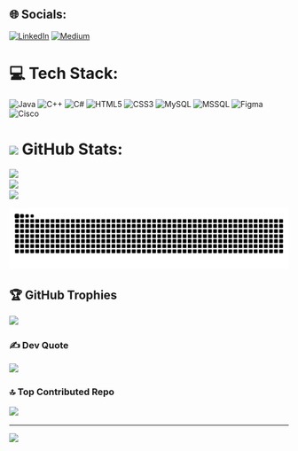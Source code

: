 
## 🌐 Socials:
[![LinkedIn](https://img.shields.io/badge/LinkedIn-%230077B5.svg?logo=linkedin&logoColor=white)](https://www.linkedin.com/in/alican-kaya-881650234/)
[![Medium](https://img.shields.io/badge/Medium-%2312100E.svg?logo=medium&logoColor=white)](https://medium.com/@alicankaya268)

# 💻 Tech Stack:
![Java](https://img.shields.io/badge/java-%23ED8B00.svg?style=for-the-badge&logo=openjdk&logoColor=white) ![C++](https://img.shields.io/badge/c++-%2300599C.svg?style=for-the-badge&logo=c%2B%2B&logoColor=white) ![C#](https://img.shields.io/badge/c%23-%23239120.svg?style=for-the-badge&logo=csharp&logoColor=white) ![HTML5](https://img.shields.io/badge/html5-%23E34F26.svg?style=for-the-badge&logo=html5&logoColor=white) ![CSS3](https://img.shields.io/badge/css3-%231572B6.svg?style=for-the-badge&logo=css3&logoColor=white) ![MySQL](https://img.shields.io/badge/mysql-4479A1.svg?style=for-the-badge&logo=mysql&logoColor=white) ![MSSQL](https://img.shields.io/badge/mssql-%23CC2927.svg?style=for-the-badge&logo=microsoftsqlserver&logoColor=white) ![Figma](https://img.shields.io/badge/figma-%23F24E1E.svg?style=for-the-badge&logo=figma&logoColor=white) ![Cisco](https://img.shields.io/badge/cisco-%23049fd9.svg?style=for-the-badge&logo=cisco&logoColor=black)
# <img src="https://media2.giphy.com/media/QssGEmpkyEOhBCb7e1/giphy.gif?cid=ecf05e47a0n3gi1bfqntqmob8g9aid1oyj2wr3ds3mg700bl&rid=giphy.gif" width ="25"> GitHub Stats:
![](https://github-readme-stats.vercel.app/api?username=alicankaya192&theme=highcontrast&hide_border=false&include_all_commits=true&count_private=true)<br/>
![](https://github-readme-streak-stats.herokuapp.com/?user=alicankaya192&theme=highcontrast&hide_border=false)<br/>
![](https://github-readme-stats.vercel.app/api/top-langs/?username=alicankaya192&theme=highcontrast&hide_border=false&include_all_commits=true&count_private=true&layout=compact)

![](https://github.com/BEPb/BEPb/raw/output/github-contribution-grid-snake.svg)

## 🏆 GitHub Trophies
![](https://github-profile-trophy.vercel.app/?username=alicankaya192&theme=tokyonight&no-frame=false&no-bg=false&margin-w=4)

### ✍️ Dev Quote
![](https://quotes-github-readme.vercel.app/api?type=horizontal&theme=dark)

### 🔝 Top Contributed Repo
![](https://github-contributor-stats.vercel.app/api?username=alicankaya192&limit=5&theme=highcontrast&combine_all_yearly_contributions=true)

---
[![](https://visitcount.itsvg.in/api?id=alicankaya192&icon=2&color=2)](https://visitcount.itsvg.in)

<!-- Proudly created with GPRM ( https://gprm.itsvg.in ) -->
